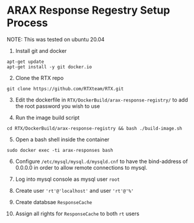 # ARAX Response Regestry Setup Process

NOTE: This was tested on ubuntu 20.04

1. Install git and docker
```
apt-get update
apt-get install -y git docker.io
```

2. Clone the RTX repo 
```
git clone https://github.com/RTXteam/RTX.git
```

3. Edit the dockerfile in `RTX/DockerBuild/arax-response-registry/` to add the root password you wish to use

4. Run the image build script
```
cd RTX/DockerBuild/arax-response-registry && bash ./build-image.sh
```

5. Open a bash shell inside the container
```
sudo docker exec -ti arax-responses bash
```

6. Configure `/etc/mysql/mysql.d/mysqld.cnf` to have the bind-address of 0.0.0.0 in order to allow remote connections to mysql.

7. Log into mysql console as mysql user `root`

8. Create user `'rt'@'localhost'` and user `'rt'@'%'`

9. Create databsae `ResponseCache`

10. Assign all rights for `ResponseCache` to both `rt` users